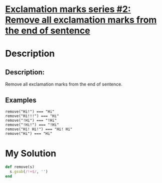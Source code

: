 # [Exclamation marks series #2: Remove all exclamation marks from the end of sentence](https://www.codewars.com/kata/57faece99610ced690000165)

# Description
## Description:
Remove all exclamation marks from the end of sentence.

## Examples
```
remove("Hi!") === "Hi"
remove("Hi!!!") === "Hi"
remove("!Hi") === "!Hi"
remove("!Hi!") === "!Hi"
remove("Hi! Hi!") === "Hi! Hi"
remove("Hi") === "Hi"
```

# My Solution
```ruby
def remove(s)
  s.gsub(/!+$/, '')
end
```
